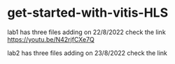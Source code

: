 # get-started-with-vitis-HLS
lab1 has three files adding on 22/8/2022 check the link https://youtu.be/N42rjfCXe7Q

lab2 has three files adding on 23/8/2022 check the link 

